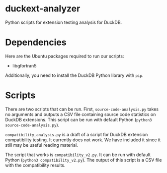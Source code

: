 # duckext-analyzer
Python scripts for extension testing analysis for DuckDB.

# Dependencies
Here are the Ubuntu packages required to run our scripts:
- libgfortran5

Additionally, you need to install the DuckDB Python library with `pip`.

# Scripts
There are two scripts that can be run. First, `source-code-analysis.py` takes no arguments and outputs a CSV file containing source code statistics on DuckDB extensions. This script can be run with default Python
(`python3 source-code-analysis.py`).

`compatibility_analysis.py` is a draft of a script for DuckDB extension compatibility testing. It currently
does not work. We have included it since it still may be useful reading material. 

The script that works is `compatibility_v2.py`. It can be run with default Python (`python3 compatibility_v2.py`). The output of this script is a CSV file with the compatibility results.